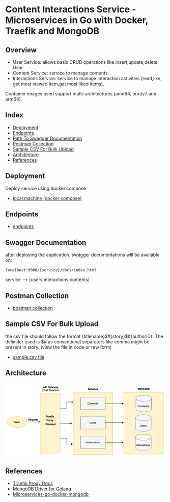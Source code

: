 # Content Interactions Service - Microservices in Go with Docker, Traefik  and MongoDB

## Overview

 * User Service: allows basic CRUD operations like insert,update,delete User
 * Content Service: service to manage contents.
 * Interactions Service: service to manage interaction activities (read,like, get most viewed item,get most liked items).
   
Container images used support multi-architectures (amd64, arm/v7 and arm64).

## Index

* [Deployment](#deployment)
* [Endpoints](#endpoints)
* [Path To Swagger Documentation](#swagger-documentation)
* [Postman Collection](#postman-collection)
* [Sample CSV For Bulk Upload](#sample-csv-for-bulk-upload)
* [Architecture](#architecture)
* [References](#references)

## Deployment
Deploy service using docker compose
* [local machine (docker compose)](./docs/localhost.md)

## Endpoints

* [endpoints](./docs/endpoints.md)

## Swagger Documentation

after deploying the application, swagger documentations will be available on:

    localhost:9000/{service}/docs/index.html

service --> [users,interactions,contents]

## Postman Collection

* [postman collection](docs/pratilipi-assessment.postman_collection.json)

## Sample CSV For Bulk Upload
the csv file should follow the format {titlename}$#{story}$#{authorID}.
The delimiter used is $# as conventional separators like comma might be present in story.
(view the file in code or raw form)

* [sample csv file](docs/contents.csv)


## Architecture

![overview](docs/SystemArchitecture.jpg)

## References

* [Traefik Proxy Docs](https://doc.traefik.io/traefik/)
* [MongoDB Driver for Golang](https://github.com/mongodb/mongo-go-driver)
* [Microservices-go-docker-mongodb](https://github.com/mmorejon/microservices-docker-go-mongodb/)
